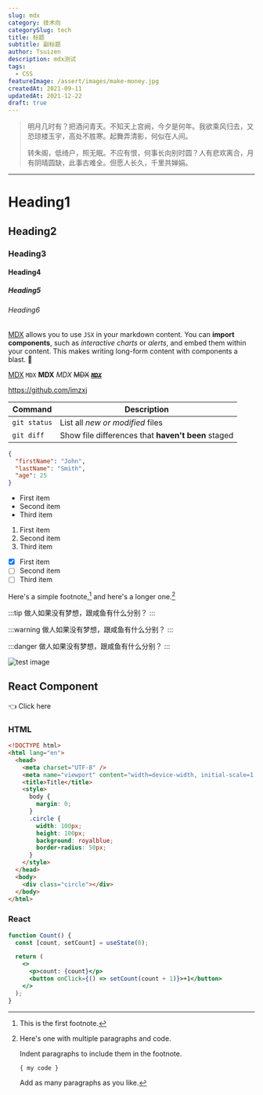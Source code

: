 ```yaml
---
slug: mdx
category: 技术向
categorySlug: tech
title: 标题
subtitle: 副标题
author: Tsuizen
description: mdx测试
tags: 
  - CSS
featureImage: /assert/images/make-money.jpg
createdAt: 2021-09-11
updatedAt: 2021-12-22
draft: true
---
```


> 明月几时有？把酒问青天。不知天上宫阙，今夕是何年。我欲乘风归去，又恐琼楼玉宇，高处不胜寒。起舞弄清影，何似在人间。
>
> 转朱阁，低绮户，照无眠。不应有恨，何事长向别时圆？人有悲欢离合，月有阴晴圆缺，此事古难全。但愿人长久，千里共婵娟。

---

# Heading1

## Heading2

### Heading3

#### Heading4

##### Heading5

###### Heading6

[MDX](https://mdxjs.com) allows you to use `JSX` in your markdown content. You can **import components**, such as _interactive charts_ or _alerts_, and embed them within your content. This makes writing long-form content with components a blast. 🚀

[MDX](https://mdxjs.com) `MDX` **MDX** _MDX_ ~~MDX~~ ~~_**[`MDX`](https://mdxjs.com)**_~~

https://github.com/imzxj

| Command      | Description                                        |
| ------------ | -------------------------------------------------- |
| `git status` | List all _new or modified_ files                   |
| `git diff`   | Show file differences that **haven't been** staged |

```json
{
  "firstName": "John",
  "lastName": "Smith",
  "age": 25
}
```

- First item
- Second item
- Third item

1. First item
2. Second item
3. Third item

- [x] First item
- [ ] Second item
- [ ] Third item

Here's a simple footnote,[^1] and here's a longer one.[^bignote]

[^1]: This is the first footnote.
[^bignote]: Here's one with multiple paragraphs and code.

    Indent paragraphs to include them in the footnote.

    `{ my code }`

    Add as many paragraphs as you like.

:::tip 做人如果没有梦想，跟咸鱼有什么分别？ :::

:::warning 做人如果没有梦想，跟咸鱼有什么分别？ :::

:::danger 做人如果没有梦想，跟咸鱼有什么分别？ :::

![test image](/images/mdx-test.webp)

## React Component

<div
  style={{
    display: 'flex',
    alignItems: 'center',
    justifyContent: 'center',
    margin: '5rem 0px',
    gap: 15,
  }}
>
  
  <span>👈 Click here</span>
</div>

### HTML

```html
<!DOCTYPE html>
<html lang="en">
  <head>
    <meta charset="UTF-8" />
    <meta name="viewport" content="width=device-width, initial-scale=1.0" />
    <title>Title</title>
    <style>
      body {
        margin: 0;
      }
      .circle {
        width: 100px;
        height: 100px;
        background: royalblue;
        border-radius: 50px;
      }
    </style>
  </head>
  <body>
    <div class="circle"></div>
  </body>
</html>
```

### React

```jsx
function Count() {
  const [count, setCount] = useState(0);

  return (
    <>
      <p>count: {count}</p>
      <button onClick={() => setCount(count + 1)}>+1</button>
    </>
  );
}
```
